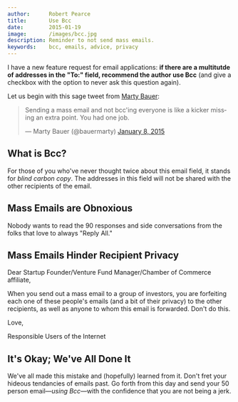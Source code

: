 ```yaml
---
author:      Robert Pearce
title:       Use Bcc
date:        2015-01-19
image:       /images/bcc.jpg
description: Reminder to not send mass emails.
keywords:    bcc, emails, advice, privacy
---
```


I have a new feature request for email applications: __if there are a multitutde of addresses in the "To:" field, recommend the author use Bcc__ (and give a checkbox with the option to never ask this question again).

Let us begin with this sage tweet from [Marty Bauer](https://twitter.com/bauermarty):

<blockquote class="twitter-tweet" data-lang="en"><p lang="en" dir="ltr">Sending a mass email and not bcc&#39;ing everyone is like a kicker missing an extra point. You had one job.</p>&mdash; Marty Bauer (@bauermarty) <a href="https://twitter.com/bauermarty/status/553279657890816001">January 8, 2015</a></blockquote>
<script async src="//platform.twitter.com/widgets.js" charset="utf-8"></script>

## What is Bcc?
For those of you who've never thought twice about this email field, it stands for _blind carbon copy_. The addresses in this field will not be shared with the other recipients of the email.

## Mass Emails are Obnoxious
Nobody wants to read the 90 responses and side conversations from the folks that love to always "Reply All."

## Mass Emails Hinder Recipient Privacy
Dear Startup Founder/Venture Fund Manager/Chamber of Commerce affiliate,

When you send out a mass email to a group of investors, you are forfeiting each one of these people's emails (and a bit of their privacy) to the other recipients, as well as anyone to whom this email is forwarded. Don't do this.

Love,

Responsible Users of the Internet

## It's Okay; We've All Done It
We've all made this mistake and (hopefully) learned from it. Don't fret your hideous tendancies of emails past. Go forth from this day and send your 50 person email&mdash;_using Bcc_&mdash;with the confidence that you are not being a jerk.
